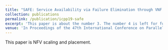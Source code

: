 ```yaml
---
title: "SAFE: Service Availability via Failure Elimination through VNF Scaling"
collection: publications
permalink: /publication/icpp19-safe
excerpt: 'This paper is about the number 3. The number 4 is left for future work.'
venue: 'In Proceedings of the 47th International Conference on Parallel Processing (ICPP), Kyoto, Japan, August 5-8, 2019.'
---
```

This paper is NFV scaling and placement.
